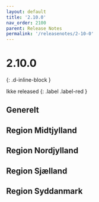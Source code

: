 ```yaml
---
layout: default
title: '2.10.0'
nav_order: 2100
parent: Release Notes
permalink: '/releasenotes/2-10-0'
---
```


# 2.10.0
{: .d-inline-block }

Ikke released
{: .label .label-red }

## Generelt

## Region Midtjylland

## Region Nordjylland

## Region Sjælland

## Region Syddanmark
